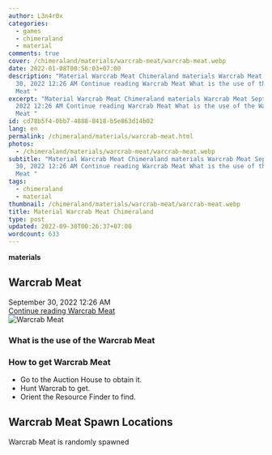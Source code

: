 ```yaml
---
author: L3n4r0x
categories:
  - games
  - chimeraland
  - material
comments: true
cover: /chimeraland/materials/warcrab-meat/warcrab-meat.webp
date: 2022-01-08T00:56:03+07:00
description: "Material Warcrab Meat Chimeraland materials Warcrab Meat September
  30, 2022 12:26 AM Continue reading Warcrab Meat What is the use of the Warcrab
  Meat "
excerpt: "Material Warcrab Meat Chimeraland materials Warcrab Meat September 30,
  2022 12:26 AM Continue reading Warcrab Meat What is the use of the Warcrab
  Meat "
id: cd78b5f4-0bb7-4888-8418-b5e863d14b02
lang: en
permalink: /chimeraland/materials/warcrab-meat.html
photos:
  - /chimeraland/materials/warcrab-meat/warcrab-meat.webp
subtitle: "Material Warcrab Meat Chimeraland materials Warcrab Meat September
  30, 2022 12:26 AM Continue reading Warcrab Meat What is the use of the Warcrab
  Meat "
tags:
  - chimeraland
  - material
thumbnail: /chimeraland/materials/warcrab-meat/warcrab-meat.webp
title: Material Warcrab Meat Chimeraland
type: post
updated: 2022-09-30T00:26:37+07:00
wordcount: 633
---
```


<link
  rel="stylesheet"
  href="https://rawcdn.githack.com/dimaslanjaka/Web-Manajemen/870a349/css/bootstrap-5-3-0-alpha3-wrapper.css"
/>
<section id="bootstrap-wrapper">
  <div data-bs-theme="dark">
    <div
      class="row g-0 border rounded overflow-hidden flex-md-row mb-4 shadow-sm position-relative bg-dark text-light"
    >
      <div class="col p-4 d-flex flex-column position-static">
        <strong class="d-inline-block mb-2 text-success">materials</strong>
        <h2 class="mb-0">Warcrab Meat</h2>
        <div class="mb-1 text-muted">September 30, 2022 12:26 AM</div>
        <a
          href="/chimeraland/materials/warcrab-meat.html"
          class="stretched-link d-none text-primary"
          >Continue reading Warcrab Meat</a
        >
      </div>
      <div class="col-auto d-none d-md-block d-lg-block">
        <img
          src="https://www.webmanajemen.com/chimeraland/materials/warcrab-meat/warcrab-meat.webp"
          alt="Warcrab Meat"
        />
      </div>
    </div>
    <div class="row">
      <div class="col-lg-6 col-12 mb-2">
        <div class="card">
          <div class="card-body">
            <h3 class="card-title">What is the use of the Warcrab Meat</h3>
            <div class="card-text"><ul></ul></div>
          </div>
        </div>
      </div>
      <div class="col-lg-6 col-12 mb-2">
        <div class="card">
          <div class="card-body">
            <h3 class="card-title">How to get Warcrab Meat</h3>
            <div class="card-text">
              <ul>
                <li>Go to the Auction House to obtain it.</li>
                <li>Hunt Warcrab to get.</li>
                <li>Orient the Resource Finder to find.</li>
              </ul>
            </div>
          </div>
        </div>
      </div>
      <div class="col-12 mb-2">
        <h2>Warcrab Meat Spawn Locations</h2>
        <p>Warcrab Meat is randomly spawned</p>
      </div>
    </div>
  </div>
</section>